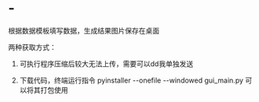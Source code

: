 # -
根据数据模板填写数据，生成结果图片保存在桌面

两种获取方式：
1. 可执行程序压缩后较大无法上传，需要可以dd我单独发送

2. 下载代码，终端运行指令 pyinstaller --onefile --windowed gui_main.py 可以将其打包使用
